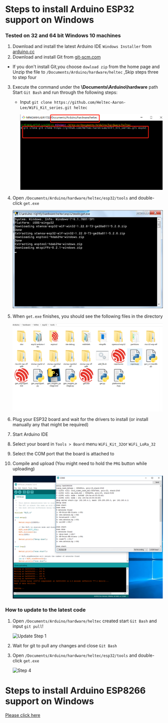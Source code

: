 # Steps to install Arduino ESP32 support on Windows
### Tested on 32 and 64 bit Windows 10 machines

1. Download and install the latest Arduino IDE ```Windows Installer``` from [arduino.cc](https://www.arduino.cc/en/Main/Software)
2. Download and install Git from [git-scm.com](https://git-scm.com/download/win)
-  If you don't install Git,you choose ```dowload zip``` from the home page and Unzip the file to ```/Documents/Arduino/hardware/heltec```  ,Skip steps three to step four
3. Execute the command under the **\Documents\Arduino\hardware** path
   Start ```Git Bash``` and run through the following steps:

    - Input ```git clone https://github.com/Heltec-Aaron-Lee/WiFi_Kit_series.git heltec ```

        ![Step 3](https://github.com/Heltec-Aaron-Lee/WiFi_Kit_series/blob/master/InstallGuide/win-screenshots/location.png)

4. Open ```/Documents/Arduino/hardware/heltec/esp32/tools``` and double-click ```get.exe```

     ![Step 4](https://github.com/Heltec-Aaron-Lee/WiFi_Kit_series/blob/master/InstallGuide/win-screenshots/win-gui-6.png)

5. When ```get.exe``` finishes, you should see the following files in the directory

     ![Step 5](https://github.com/Heltec-Aaron-Lee/WiFi_Kit_series/blob/master/InstallGuide/win-screenshots/esp32-1.png)

6. Plug your ESP32 board and wait for the drivers to install (or install manually any that might be required)
7. Start Arduino IDE
8. Select your board in ```Tools > Board``` menu ```WiFi_Kit_32```or ```WiFi_LoRa_32```
9. Select the COM port that the board is attached to
10. Compile and upload (You might need to hold the ```PRG``` button while uploading)

    ![Arduino IDE Example](https://github.com/Heltec-Aaron-Lee/WiFi_Kit_series/blob/master/InstallGuide/win-screenshots/arduino-ide.png)
### How to update to the latest code

1. Open ```/Documents/Arduino/hardware/heltec``` created start ```Git Bash``` and input ```git pull```!

    ![Update Step 1](https://github.com/lxyzn/picture/blob/master/git.pull.png)

2. Wait for git to pull any changes and close ```Git Bash```
3. Open ```/Documents/Arduino/hardware/heltec/esp32/tools``` and double-click ```get.exe```

    ![Step 4](https://github.com/lxyzn/picture/blob/master/git.pull.png)


# Steps to install Arduino ESP8266 support on Windows
[Please click here](https://github.com/Heltec-Aaron-Lee/WiFi_Kit_series/blob/master/esp8266/README.md)
